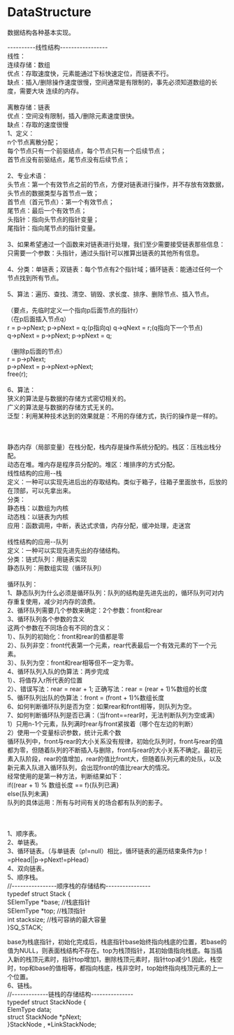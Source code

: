 # DataStructure
数据结构各种基本实现。

----------线性结构-----------------</br>
线性：</br>
连续存储：数组</br>
优点：存取速度快，元素能通过下标快速定位，而链表不行。</br>
缺点：插入/删除操作速度很慢，空间通常是有限制的，事先必须知道数组的长度，需要大块 连续的内存。</br>
</br>
离散存储：链表</br>
优点：空间没有限制，插入/删除元素速度很快。</br>
缺点：存取的速度很慢</br>
1、定义：</br>
n个节点离散分配；</br>
每个节点只有一个前驱结点，每个节点只有一个后续节点；</br>
首节点没有前驱结点，尾节点没有后续节点；</br>
</br>
2、专业术语：</br>
头节点：第一个有效节点之前的节点，方便对链表进行操作，并不存放有效数据，头节点的数据类型与首节点一致；</br>
首节点（首元节点）：第一个有效节点；</br>
尾节点：最后一个有效节点；</br>
头指针：指向头节点的指针变量；</br>
尾指针：指向尾节点的指针变量。</br>
</br>
3、如果希望通过一个函数来对链表进行处理，我们至少需要接受链表那些信息：</br>
只需要一个参数：头指针，通过头指针可以推算出链表的其他所有信息。</br>
</br>
4、分类：单链表；双链表：每个节点有2个指针域；循环链表：能通过任何一个节点找到所有节点。</br>
</br>
5、算法：遍历、查找、清空、销毁、求长度、排序、删除节点、插入节点。</br>
</br>
（要点，先临时定义一个指向p后面节点的指针r）</br>
（在p后面插入节点q）</br>
r = p->pNext; p->pNext = q;(p指向q) q->qNext = r;(q指向下一个节点)</br>
q->pNext = p->pNext;	p->pNext = q;</br>
</br>
（删除p后面的节点）</br>
r = p->pNext; </br>
p->pNext = p->pNext->pNext;</br>
free(r);</br>
</br>
6、算法：</br>
狭义的算法是与数据的存储方式密切相关的。</br>
广义的算法是与数据的存储方式无关的。</br>
泛型：利用某种技术达到的效果就是：不用的存储方式，执行的操作是一样的。</br>
</br>
</br></br>
静态内存（局部变量）在栈分配，栈内存是操作系统分配的。栈区：压栈出栈分配。</br>
动态在堆。堆内存是程序员分配的。堆区：堆排序的方式分配。</br>
线性结构的应用--栈</br>
定义：一种可以实现先进后出的存取结构。类似于箱子，往箱子里面放书，后放的在顶部，可以先拿出来。</br>
分类：</br>
静态栈：以数组为内核</br>
动态栈：以链表为内核</br>
应用：函数调用，中断，表达式求值，内存分配，缓冲处理，走迷宫</br>
</br>
线性结构的应用--队列</br>
定义：一种可以实现先进先出的存储结构。</br>
分类：链式队列：用链表实现</br>
   静态队列：用数组实现（循环队列）</br>
</br>
循环队列：</br>
1、静态队列为什么必须是循环队列：队列的结构是先进先出的，循环队列可对内存重复使用，减少对内存的浪费。</br>
2、循环队列需要几个参数来确定：2个参数：front和rear</br>
3、循环队列各个参数的含义</br>
这两个参数在不同场合有不同的含义：</br>
1）、队列的初始化：front和rear的值都是零</br>
2）、队列非空：front代表第一个元素，rear代表最后一个有效元素的下一个元素。</br>
3）、队列为空：front和rear相等但不一定为零。</br>
4、循环队列入队的伪算法：两步完成</br>
1）、将值存入r所代表的位置</br>
2）、错误写法：rear = rear + 1; 正确写法：rear = (rear + 1)%数组的长度</br>
5、循环队列出队的伪算法：front = (front + 1)%数组长度</br>
6、如何判断循环队列是否为空：如果rear和front相等，则队列为空。</br>
7、如何判断循环队列是否已满：（当front==rear时，无法判断队列为空或满）</br>
1）只用n-1个元素，队列满时rear与front紧挨着（哪个在左边的判断）</br>
2）使用一个变量标识参数，统计元素个数</br>
循环队列中，front与rear的大小关系没有规律，初始化队列时，front与rear的值都为零，但随着队列的不断插入与删除，front与rear的大小关系不确定。最初元素入队阶段，rear的值增加，rear的值比front大，但随着队列元素的处队，以及新元素入队进入循环队列，会出现front的值比rear大的情况。</br>
经常使用的是第一种方法，判断结果如下：</br>
if((rear + 1) % 数组长度 == f){队列已满}</br>
else{队列未满}</br>
队列的具体运用：所有与时间有关的场合都有队列的影子。</br>
</br>
</br>
</br>
1、顺序表。</br>
2、单链表。</br>
3、循环链表。（与单链表（p!=null）相比，循环链表的遍历结束条件为p！=pHead||p->pNext!=pHead）</br> 
4、双向链表。</br> 
5、顺序栈。</br>
//----------------顺序栈的存储结构----------------</br>
typedef struct Stack {</br>
	SElemType *base;		//栈底指针</br>
	SElemType *top;		//栈顶指针</br>
	int stacksize;			//栈可容纳的最大容量</br>
}SQ_STACK;</br>

base为栈底指针，初始化完成后，栈底指针base始终指向栈底的位置，若base的值为NULL，则表面栈结构不存在。top为栈顶指针，其初始值指向栈底。每当插入新的栈顶元素时，指针top增加1，删除栈顶元素时，指针top减少1.因此，栈空时，top和base的值相等，都指向栈底，栈非空时，top始终指向栈顶元素的上一个位置。</br>
6、链栈。</br>
//-------------链栈的存储结构---------------</br>
typedef struct StackNode {</br>
	ElemType data;</br>
	struct StackNode *pNext;</br>
}StackNode , *LinkStackNode;</br>

